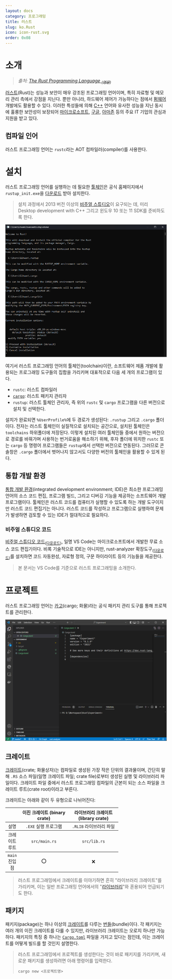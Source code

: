 ```yaml
---
layout: docs
category: 프로그래밍
title: 러스트
slug: ko.Rust
icon: icon-rust.svg
order: 0x08
---
```

# 소개
> *출처: [The Rust Programming Language <sub>(영문)</sub>](https://doc.rust-lang.org/book/)*

[러스트](https://www.rust-lang.org/)(Rust)는 성능과 보안이 매우 강조된 프로그래밍 언어이며, 특히 자료형 및 메모리 관리 측에서 강점을 지닌다. 뿐만 아니라, 하드웨어 제어가 가능하다는 점에서 [펌웨어](https://ko.wikipedia.org/wiki/펌웨어) 개발에도 활용할 수 있다. 이러한 특성들에 의해 [C++](ko.Cpp) 언어와 유사한 성능을 지닌 동시에 훌륭한 보안성이 보장되어 [마이크로소프트](https://www.microsoft.com/), [구글](https://www.google.com/), [아마존](https://www.amazon.com/) 등의 주요 IT 기업의 관심과 지원을 받고 있다.

## 컴파일 인어
러스트 프로그래밍 언어는 `rustc`라는 AOT 컴파일러(compiler)를 사용한다. 

# 설치
러스트 프로그래밍 언어를 실행하는 데 필요한 [툴체인](https://ko.wikipedia.org/wiki/툴체인)은 공식 홈페이지에서 `rustup_init.exe`을 [다운로드](https://www.rust-lang.org/tools/install) 받아 설치한다.

> 설치 과정에서 2013 버전 이상의 [비주얼 스튜디오](https://visualstudio.microsoft.com/downloads/)이 요구되는 데, 미리 Desktop development with C++ 그리고 윈도우 10 또는 11 SDK를 준비하도록 한다.

![<code>rustup_init.exe</code> 시작 화면](/images/docs/rust/rustup_init_setup.png)

여기서 러스트 프로그래밍 언어의 툴체인(toolchain)이란, 소프트웨어 제품 개발에 활용되는 프로그래밍 도구들의 집합을 가리키며 대표적으로 다음 세 개의 프로그램이 있다.

* `rustc`: 러스트 컴파일러
* [`cargo`](https://doc.rust-lang.org/rust-by-example/cargo.html): 러스트 패키지 관리자
* `rustup`: 러스트 툴체인 관리자, 즉 위의 `rustc` 및 `cargo` 프로그램을 다른 버전으로 설치 및 선택한다.

설치가 완료되면 `%UserProfile%`에 두 경로가 생성된다: `.rustup` 그리고 `.cargo` 폴더이다. 전자는 러스트 툴체인이 실질적으로 설치되는 공간으로, 설치된 툴체인은 `toolchains` 하위폴더에 저장된다. 이렇게 설치된 여러 툴체인들 중에서 원하는 버전으로 경로를 바꿔가며 사용하는 번거로움을 해소하기 위해, 후자 폴더에 위치한 `rustc` 또는 `cargo` 등 명령어 프로그램들은 `rustup`에서 선택한 버전으로 연동된다. 그러므로 콘솔창은 `.cargo` 폴더에서 벗어나지 않고서도 다양한 버전의 툴체인을 활용할 수 있게 된다.

## 통합 개발 환경
[통합 개발 환경](https://ko.wikipedia.org/wiki/통합_개발_환경)(integrated development environment; IDE)은 최소한 프로그래밍 언어의 소스 코드 편집, 프로그램 빌드, 그리고 디버깅 기능을 제공하는 소프트웨어 개발 프로그램이다. 툴체인은 러스트 코드를 컴퓨터가 실행할 수 있도록 하는 개발 도구이지만 러스트 코드 편집기는 아니다. 러스트 코드를 작성하고 프로그램으로 실행하여 문제가 발생하면 검토할 수 있는 IDE가 절대적으로 필요하다.

### 비주얼 스튜디오 코드
[비주얼 스튜디오 코드](https://ko.wikipedia.org/wiki/비주얼_스튜디오_코드)<sub>([다운로드](https://code.visualstudio.com/download))</sub>, 일명 VS Code는 마이크로소프트에서 개발한 무료 소스 코드 편집기이다. 비록 기술적으로 IDE는 아니지만, rust-analyzer 확장도구<sub>([다운로드](https://marketplace.visualstudio.com/items?itemName=rust-lang.rust-analyzer))</sub>를 설치하면 코드 자동완성, 자료형 정의, 구문 하이라이트 등의 기능들을 제공한다.

> 본 문서는 VS Code를 기준으로 러스트 프로그래밍을 소개한다.

# 프로젝트
러스트 프로그래밍 언어는 [카고](https://doc.rust-lang.org/rust-by-example/cargo.html)(cargo; 화물)라는 공식 패키지 관리 도구를 통해 프로젝트를 관리한다.

![VS Code에서 러스트 프로그래밍의 프로젝트](/images/docs/rust/rust_vscode_toml.png)

## 크레이트
[크레이트](https://doc.rust-lang.org/rust-by-example/crates.html)(crate; 화물상자)는 컴파일로 생성된 가장 작은 단위의 결과물이며, 간단히 말해 `.RS` 소스 파일(일명 크레이트 파일; crate file)로부터 생성된 실행 및 라이브러리 파일이다. 크레이트 파일 중에서 러스트 프로그래밍 컴파일의 근본이 되는 소스 파일을 크레이트 루트(crate root)이라고 부른다.

크레이트는 아래와 같이 두 유형으로 나뉘어진다:

<table style="width: 70%; text-align: center;">
<colgroup><col style="width: 12%;"/><col style="width: 44%;"/><col style="width: 44%;"/></colgroup>
<thead><tr><th></th><th>이진 크레이트 (binary crate)</th><th>라이브러리 크레이트 (library crate)</th></tr></thead>
<tbody><td>설명</td><td><code>.EXE</code> 실행 프로그램</td><td><code>.RLIB</code> 라이브러리 파일</td></tbody>
<tbody><td>크레이트 루트</td><td><code>src/main.rs</code></td><td><code>src/lib.rs</code></td></tbody>
<tbody><td><code>main</code> 진입점</td><td>⭕</td><td>❌</td></tbody>
</table>

> 러스트 프로그래밍에서 크레이트를 이야기하면 흔히 "라이브러리 크레이트"를 가리키며, 이는 일반 프로그래밍 언어에서의 "[라이브러리](ko.C#라이브러리)"와 혼용되어 언급되기도 한다.

## 패키지
패키지(package)는 하나 이상의 [크레이트](#크레이트)를 다루는 [번들](https://en.wikipedia.org/wiki/Product_bundling#Software)(bundle)이다. 각 패키지는 여러 개의 이진 크레이트를 다룰 수 있지만, 라이브러리 크레이트는 오로지 하나만 가능하다. 패키지의 특징 중 하나는 [`Cargo.toml`](#cargotoml) 파일을 가지고 있다는 점인데, 이는 크레이트를 어떻게 빌드를 할 것인지 설명한다.

> 러스트 프로그래밍에서 프로젝트를 생성한다는 것이 바로 패키지를 가리키며, 새로운 패키지를 생성하려면 아래 명령어를 입력한다.
> 
> ```
> cargo new <프로젝트명>
> ```
